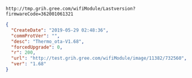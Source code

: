`http://tmp.grih.gree.com/wifiModule/Lastversion?firmwareCode=362001061321`

```json
{
  "CreateDate": "2019-05-29 02:48:36",
  "commProtVer": "",
  "desc": "Thermo_ota-V1.68",
  "forcedUpgrade": 0,
  "r": 200,
  "url": "http://test.grih.gree.com/wifiModule/image/11382/732560",
  "ver": "1.68"
}
```